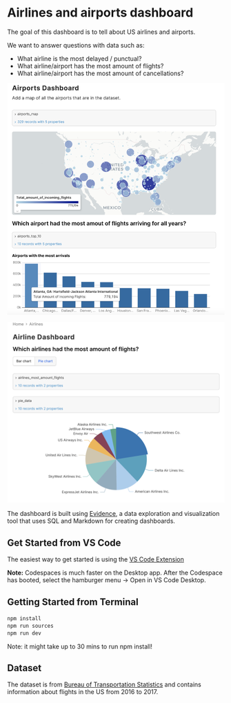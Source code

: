 # Airlines and airports dashboard

The goal of this dashboard is to tell about US airlines and airports.

We want to answer questions with data such as:
- What airline is the most delayed / punctual?
- What airline/airport has the most amount of flights?
- What airline/airport has the most amount of cancellations?

![Airports page](/figures/airports-show.png)

![Airlines page](/figures/airlines-show.png)

The dashboard is built using [Evidence](https://evidence.dev/), a data exploration and visualization tool that uses SQL and Markdown for creating dashboards.


## Get Started from VS Code
The easiest way to get started is using the [VS Code Extension](https://marketplace.visualstudio.com/items?itemName=Evidence.evidence-vscode)

**Note:** Codespaces is much faster on the Desktop app. After the Codespace has booted, select the hamburger menu → Open in VS Code Desktop.


## Getting Started from Terminal

```bash
npm install
npm run sources
npm run dev
```
Note: it might take up to 30 mins to run npm install!

## Dataset

The dataset is from [Bureau of Transportation Statistics](https://www.transtats.bts.gov/OT_Delay/OT_DelayCause1.asp?pn=1) and contains information about flights in the US from 2016 to 2017.